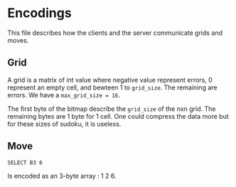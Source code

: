 # Encodings

This file describes how the clients and the server communicate grids and moves.

## Grid

A grid is a matrix of int value where negative value represent errors, 0 represent an empty cell, and bewteen 1 to `grid_size`. The remaining are errors. We have a `max_grid_size = 16`.  

The first byte of the bitmap describe the `grid_size` of the nxn grid. The remaining bytes are 1 byte for 1 cell. One could compress the data more but for these sizes of sudoku, it is useless.

## Move
```
SELECT B3 6 
```
Is encoded as an 3-byte array : 1 2 6.